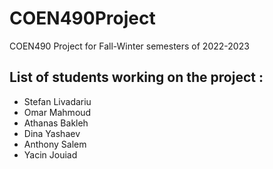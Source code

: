 # COEN490Project
<div>
  <p>COEN490 Project for Fall-Winter semesters of 2022-2023 </p>
  <h2>List of students working on the project :</h2>
  <ul>
    <li>Stefan Livadariu</li>
    <li>Omar Mahmoud</li>
    <li>Athanas Bakleh</li>
    <li>Dina Yashaev</li>
    <li>Anthony Salem</li>
    <li>Yacin Jouiad</li>
  </ul>
</div>

